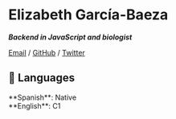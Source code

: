 <h1>Elizabeth García-Baeza</h1>
<em><strong>Backend in JavaScript and biologist</strong></em>

[Email](mailto:elizabethg.eg12@gmail.com) / [GitHub](https://github.com/gabaeliz/) / [Twitter](https://twitter.com/gracescrap/) 

<h2>💬 Languages</h2> 
**Spanish**: Native <br>
**English**: C1<br><br>

